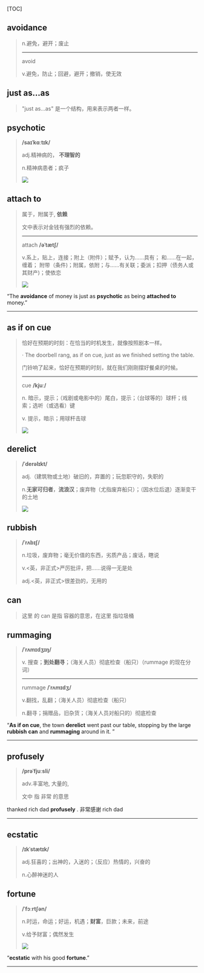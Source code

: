 [TOC]

## avoidance

> n.避免，避开；废止
>
> ---
>
> avoid
>
> v.避免，防止；回避，避开；撤销，使无效

## just as...as

>  "just as...as" 是一个结构，用来表示两者一样。

## psychotic

> **/saɪˈkɑːtɪk/**
>
> adj.精神病的， **不理智的**
>
> n.精神病患者；疯子
>
> ![](https://ydlunacommon-cdn.nosdn.127.net/8f587a796d4c65b35cb64e8b35685864.jpg?)

## attach to

> 属于，附属于, **依赖**
>
> 文中表示对金钱有强烈的依赖。
>
> ---
>
> attach **/əˈtætʃ/**
>
> v.系上，贴上，连接；附上（附件）；赋予，认为……具有； 和……在一起，缠着； 附带（条件)；附属，依附；与……有关联；委派；扣押（债务人或其财产)；使依恋
>
> ![](https://ydlunacommon-cdn.nosdn.127.net/b3783570fc434360c518ea523a14ccbf.jpg?)

“The **avoidance** of money is just as **psychotic** as being **attached to** money.”

---

## as if on cue

> 恰好在预期的时刻：在恰当的时机发生，就像按照剧本一样。
>
> · The doorbell rang, as if on cue, just as we finished setting the table.
>
> 门铃响了起来，恰好在预期的时刻，就在我们刚刚摆好餐桌的时候。
>
> ---
>
> cue **/kjuː/**
>
> n.
> 暗示，提示；（戏剧或电影中的）尾白，提示；（台球等的）球杆；线索；选听（或选看）键
>
> v.
> 提示，暗示；用球杆击球
>
> ![](https://ydlunacommon-cdn.nosdn.127.net/26d346b5ff6940faffe19ec1882d6b1d.jpg?)

## derelict

> **/ˈderəlɪkt/**
>
> adj.（建筑物或土地）破旧的，弃置的；玩忽职守的，失职的
>
> n.**无家可归者**，**流浪汉**；废弃物（尤指废弃船只）；（因水位后退）逐渐变干的土地
>
> ![](https://ydlunacommon-cdn.nosdn.127.net/53b59f5ebca7fcc25e144be091af1917.jpg?)

## rubbish

> **/ˈrʌbɪʃ/**
>
> n.垃圾，废弃物；毫无价值的东西，劣质产品；废话，瞎说
>
> v.<英，非正式>严厉批评，把……说得一无是处
>
> adj.<英，非正式>很差劲的，无用的

## can

>  这里 的 can  是指 容器的意思，在这里  指垃圾桶

## rummaging

> **/ˈrʌmɪdʒɪŋ/**
>
> v. 搜查；**到处翻寻**；（海关人员）彻底检查（船只）（rummage 的现在分词）
>
> ---
>
> rummage **/ˈrʌmɪdʒ/**
>
> v.翻找，乱翻；（海关人员）彻底检查（船只）
>
> n.翻寻；捐赠品，旧杂货；（海关人员对船只的）彻底检查

“**As if on cue**, the town **derelict** went past our table, stopping by the large **rubbish** **can** and **rummaging** around in it. ”

---

## profusely

> **/prəˈfjuːsli/**
>
> adv.丰富地, 大量的,
>
> 文中 指 非常 的意思

thanked rich dad **profusely** . 非常感谢  rich dad

---

## ecstatic

> **/ɪkˈstætɪk/**
>
> adj.狂喜的；出神的，入迷的；（反应）热情的，兴奋的
>
> n.心醉神迷的人

##  fortune

> **/ˈfɔːrtʃən/**
>
> n.时运，命运；好运，机遇；**财富**，巨款；未来，前途
>
> v.给予财富；偶然发生
>
> ![](https://ydlunacommon-cdn.nosdn.127.net/1a3ea178e419b758e173ad087a939129.jpg?)

“**ecstatic** with his good **fortune**.”

---

